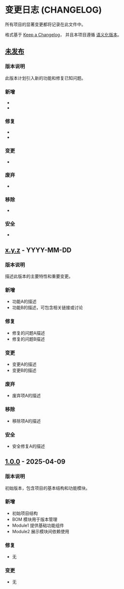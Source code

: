 # 变更日志 (CHANGELOG)

<!-- 
这是一个标准的变更日志模板文件。
使用时请保留此基本结构，并按照说明填写项目的实际变更内容。
删除此注释块并按实际情况修改下方内容。
-->

所有项目的显著变更都将记录在此文件中。

格式基于 [Keep a Changelog](https://keepachangelog.com/zh-CN/1.0.0/)，
并且本项目遵循 [语义化版本](https://semver.org/lang/zh-CN/)。

<!--
## 变更类型分类说明
每个版本的变更应按以下类别分类：
- `新增` 新功能
- `修复` 问题修复
- `变更` 对现有功能的变更
- `废弃` 即将被移除的功能
- `移除` 本次更新中被移除的功能
- `安全` 安全相关的变更

每个类别下，使用无序列表记录具体变更，并包含适当的详细信息。
-->

## [未发布]
<!-- 
未发布的更改应记录在此标题下，保持工作透明度。
发布新版本时，将此部分内容移至新版本标题下，并更新版本号和日期。
-->

### 版本说明
<!-- 在此简要描述此版本的主要变更目标和亮点 -->
此版本计划引入新的功能和修复已知问题。

### 新增
<!-- 列出新添加的功能 -->
- <!-- 新功能描述，例如：添加了X功能，支持Y操作 -->
- <!-- 可包含提交者信息，例如：添加了导出PDF功能 (由 @用户名 贡献) -->

### 修复
<!-- 列出修复的问题 -->
- <!-- 修复项描述，例如：修复了X功能在Y情况下的崩溃问题 -->
- <!-- 可包含问题跟踪号，例如：[#123] 修复了登录页面在低网络条件下的超时问题 -->

### 变更
<!-- 列出对现有功能的变更 -->
- <!-- 对现有功能的变更，例如：优化了X流程，提升了Y性能 -->

### 废弃
<!-- 列出即将废弃的功能 -->
- <!-- 标记为废弃但尚未移除的功能，例如：废弃了X API，将在2.0版本中移除 -->

### 移除
<!-- 列出本次更新中移除的功能 -->
- <!-- 本次更新中移除的功能，例如：移除了对X浏览器的支持 -->

### 安全
<!-- 列出安全相关的变更 -->
- <!-- 安全相关的修复或增强，例如：更新了X库以解决CVE-2023-XXXXX漏洞 -->

## [x.y.z] - YYYY-MM-DD
<!-- 
替换x.y.z为实际版本号，YYYY-MM-DD为实际发布日期
重要版本可添加下载链接或发布页面链接
-->

### 版本说明
<!-- 此版本的概述 -->
描述此版本的主要特性和重要变更。

### 新增
<!-- 列出此版本添加的新功能 -->
- 功能A的描述
- 功能B的描述，可包含相关链接或讨论

### 修复
<!-- 列出此版本修复的问题 -->
- 修复的问题A描述
- 修复的问题B描述

### 变更
<!-- 列出此版本对现有功能的变更 -->
- 变更A的描述
- 变更B的描述

<!-- 仅在需要时添加以下部分 -->
### 废弃
<!-- 列出此版本标记为废弃的功能 -->
- 废弃项A的描述

### 移除
<!-- 列出此版本移除的功能 -->
- 移除项A的描述

### 安全
<!-- 列出此版本的安全相关变更 -->
- 安全修复A的描述

## [1.0.0] - 2025-04-09
<!-- 首个正式发布版本 -->

### 版本说明

初始版本，包含项目的基本结构和功能模块。

### 新增

- 初始项目结构
- BOM 模块用于版本管理
- Module1 提供基础功能组件
- Module2 展示模块间依赖使用

### 修复

- 无

### 变更

- 无

<!-- 
设置版本比较链接
以下链接将指向实际项目的代码库，方便查看各版本之间的变更
-->
[未发布]: https://github.com/helian-labs/maven-template-bom/compare/v1.0.0...HEAD
[x.y.z]: https://github.com/helian-labs/maven-template-bom/compare/v1.0.0...vx.y.z
[1.0.0]: https://github.com/helian-labs/maven-template-bom/releases/tag/v1.0.0
